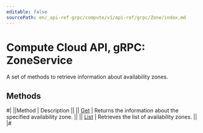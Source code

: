 ```yaml
---
editable: false
sourcePath: en/_api-ref-grpc/compute/v1/api-ref/grpc/Zone/index.md
---
```


# Compute Cloud API, gRPC: ZoneService

A set of methods to retrieve information about availability zones.

## Methods

#|
||Method | Description ||
|| [Get](get.md) | Returns the information about the specified availability zone. ||
|| [List](list.md) | Retrieves the list of availability zones. ||
|#